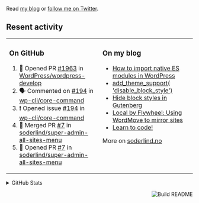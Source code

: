Read [my blog](https://soderlind.no/) or [follow me on Twitter](https://twitter.com/soderlind).

## Resent activity

<table width="100%" border="0"><tr><td valign="top" width="49%">

### On GitHub

<!--START_SECTION:activity-->
1. 💪 Opened PR [#1963](https://github.com/WordPress/wordpress-develop/pull/1963) in [WordPress/wordpress-develop](https://github.com/WordPress/wordpress-develop)
2. 🗣 Commented on [#194](https://github.com/wp-cli/core-command/issues/194) in [wp-cli/core-command](https://github.com/wp-cli/core-command)
3. ❗️ Opened issue [#194](https://github.com/wp-cli/core-command/issues/194) in [wp-cli/core-command](https://github.com/wp-cli/core-command)
4. 🎉 Merged PR [#7](https://github.com/soderlind/super-admin-all-sites-menu/pull/7) in [soderlind/super-admin-all-sites-menu](https://github.com/soderlind/super-admin-all-sites-menu)
5. 💪 Opened PR [#7](https://github.com/soderlind/super-admin-all-sites-menu/pull/7) in [soderlind/super-admin-all-sites-menu](https://github.com/soderlind/super-admin-all-sites-menu)
<!--END_SECTION:activity-->

</td><td valign="top" width="49%">

### On my blog

<!-- BLOG:START -->
- [How to import native ES modules in WordPress](https://soderlind.no/how-to-import-native-es-modules-in-wordpress/)
- [add_theme_support&lpar; &#39;disable_block_style&#39;&rpar;](https://soderlind.no/add-theme-support-disable-block-style/)
- [Hide block styles in Gutenberg](https://soderlind.no/hide-block-styles-in-gutenberg/)
- [Local by Flywheel: Using WordMove to mirror sites](https://soderlind.no/local-by-flywheel-using-wordmove-to-mirror-sites/)
- [Learn to code!](https://soderlind.no/learn-to-code/)
<!-- BLOG:END -->

More on [soderlind.no](https://soderlind.no/)
</td></tr></table>

<details>
  <summary>GitHub Stats</summary>

  <img align="left" alt="Soderlind's GitHub Stats" src="https://github-readme-stats-d1emiyjuh.vercel.app/api?username=soderlind&show_icons=true&hide_border=true&count_private=true" />
  <img align="left" alt="Soderlind's Languages Stats" src="https://github-readme-stats-d1emiyjuh.vercel.app/api/top-langs/?username=soderlind" />

</details>

<a href="https://github.com/soderlind/soderlind/actions"><img src="https://github.com/soderlind/soderlind/workflows/Build%20README/badge.svg" align="right" alt="Build README"></a>


